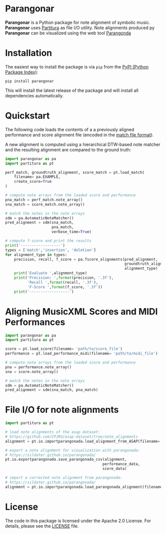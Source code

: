 Parangonar
==========

**Parangonar** is a Python package for note alignment of symbolic music. 
**Parangonar** uses [Partitura](https://github.com/CPJKU/partitura) as file I/O utility.
Note alignments produced py **Parangonar** can be visualized using the 
web tool [Parangonda](https://sildater.github.io/parangonada/)


Installation
==========

The easiest way to install the package is via `pip` from the [PyPI (Python
Package Index)](https://pypi.python.org/pypi>):
```shell
pip install parangonar
```
This will install the latest release of the package and will install all dependencies automatically.


Quickstart
==========

The following code loads the contents of a a previously aligned performance
and score alignment file (encoded in the [match file format](https://arxiv.org/abs/2206.01104)). 

A new alignment is computed using a hierarchical DTW-based note matcher and the resulting
alignment are compared to the ground truth:

```python
import parangonar as pa
import partitura as pt

perf_match, groundtruth_alignment, score_match = pt.load_match(
    filename= pa.EXAMPLE,
    create_score=True
)

# compute note arrays from the loaded score and performance
pna_match = perf_match.note_array()
sna_match = score_match.note_array()

# match the notes in the note arrays
sdm = pa.AutomaticNoteMatcher()
pred_alignment = sdm(sna_match, 
                     pna_match,
                     verbose_time=True)

# compute f-score and print the results
print('------------------')
types = ['match','insertion', 'deletion']
for alignment_type in types:
    precision, recall, f_score = pa.fscore_alignments(pred_alignment, 
                                                      groundtruth_alignment, 
                                                      alignment_type)
    print('Evaluate ',alignment_type)
    print('Precision: ',format(precision, '.3f'),
          'Recall ',format(recall, '.3f'),
          'F-Score ',format(f_score, '.3f'))
    print('------------------')
```


Aligning MusicXML Scores and MIDI Performances
==========


```python
import parangonar as pa
import partitura as pt

score = pt.load_score(filename= 'path/to/score_file')
performance = pt.load_performance_midi(filename= 'path/to/midi_file')

# compute note arrays from the loaded score and performance
pna = performance.note_array()
sna = score.note_array()

# match the notes in the note arrays
sdm = pa.AutomaticNoteMatcher()
pred_alignment = sdm(sna_match, pna_match)
```

File I/O for note alignments
==========

```python
import partitura as pt

# load note alignments of the asap dataset: 
# https://github.com/CPJKU/asap-dataset/tree/note_alignments
alignment = pt.io.importparangonada.load_alignment_from_ASAP(filename= 'path/to/note_alignment.tsv')

# export a note alignment for visualization with parangonada:
# https://sildater.github.io/parangonada/
pt.io.exportparangonada.save_parangonada_csv(alignment, 
                                            performance_data,
                                            score_data)

# import a corrected note alignment from parangonada:
# https://sildater.github.io/parangonada/
alignment = pt.io.importparangonada.load_parangonada_alignment(filename= 'path/to/note_alignment.csv')
```

License
=======

The code in this package is licensed under the Apache 2.0 License. For details,
please see the [LICENSE](LICENSE) file.

